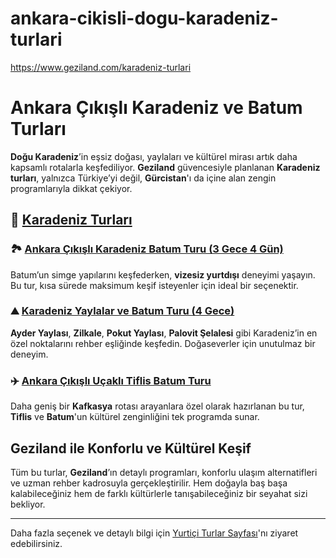 # ankara-cikisli-dogu-karadeniz-turlari
https://www.geziland.com/karadeniz-turlari


# Ankara Çıkışlı Karadeniz ve Batum Turları

**Doğu Karadeniz**’in eşsiz doğası, yaylaları ve kültürel mirası artık daha kapsamlı rotalarla keşfediliyor. **Geziland** güvencesiyle planlanan **Karadeniz turları**, yalnızca Türkiye’yi değil, **Gürcistan**'ı da içine alan zengin programlarıyla dikkat çekiyor.

## 🌿 [Karadeniz Turları](https://www.geziland.com/karadeniz-turlari)

### 🏞️ [Ankara Çıkışlı Karadeniz Batum Turu (3 Gece 4 Gün)](https://www.geziland.com/ankara-cikisli-karadeniz-batum-turu-3-gece-4-gun)

Batum’un simge yapılarını keşfederken, **vizesiz yurtdışı** deneyimi yaşayın. Bu tur, kısa sürede maksimum keşif isteyenler için ideal bir seçenektir.

### ⛰️ [Karadeniz Yaylalar ve Batum Turu (4 Gece)](https://www.geziland.com/karadeniz-yaylalar-batum-turu-4-gece)

**Ayder Yaylası**, **Zilkale**, **Pokut Yaylası**, **Palovit Şelalesi** gibi Karadeniz’in en özel noktalarını rehber eşliğinde keşfedin. Doğaseverler için unutulmaz bir deneyim.

### ✈️ [Ankara Çıkışlı Uçaklı Tiflis Batum Turu](https://www.geziland.com/ankara-cikisli-ucakli-tiflis-batum-turu)

Daha geniş bir **Kafkasya** rotası arayanlara özel olarak hazırlanan bu tur, **Tiflis** ve **Batum**'un kültürel zenginliğini tek programda sunar.

## Geziland ile Konforlu ve Kültürel Keşif

Tüm bu turlar, **Geziland**’ın detaylı programları, konforlu ulaşım alternatifleri ve uzman rehber kadrosuyla gerçekleştirilir. Hem doğayla baş başa kalabileceğiniz hem de farklı kültürlerle tanışabileceğiniz bir seyahat sizi bekliyor.

---

Daha fazla seçenek ve detaylı bilgi için [Yurtiçi Turlar Sayfası](https://www.geziland.com/yurtici-turlar)'nı ziyaret edebilirsiniz.
